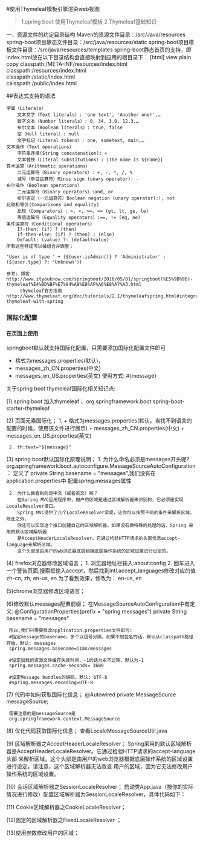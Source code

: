 #使用Thymeleaf模板引擎渲染web视图  

> 1.spring boot 使用Thymeleaf模板
> 2.Thymeleaf基础知识


一、资源文件的约定目录结构 
Maven的资源文件目录：/src/Java/resources 
spring-boot项目静态文件目录：/src/java/resources/static 
spring-boot项目模板文件目录：/src/java/resources/templates 
spring-boot静态首页的支持，即index.html放在以下目录结构会直接映射到应用的根目录下：
[html] view plain copy
classpath:/META-INF/resources/index.html    
classpath:/resources/index.html    
classpath:/static/index.html    
calsspath:/public/index.html    


##表达式支持的语法

    字面（Literals）
        文本文字（Text literals）: 'one text', 'Another one!',…
        数字文本（Number literals）: 0, 34, 3.0, 12.3,…
        布尔文本（Boolean literals）: true, false
        空（Null literal）: null
        文字标记（Literal tokens）: one, sometext, main,…
    文本操作（Text operations）
        字符串连接(String concatenation): +
        文本替换（Literal substitutions）: |The name is ${name}|
    算术运算（Arithmetic operations）
        二元运算符（Binary operators）: +, -, *, /, %
        减号（单目运算符）Minus sign (unary operator): -
    布尔操作（Boolean operations）
        二元运算符（Binary operators）:and, or
        布尔否定（一元运算符）Boolean negation (unary operator):!, not
    比较和等价(Comparisons and equality)
        比较（Comparators）: >, <, >=, <= (gt, lt, ge, le)
        等值运算符（Equality operators）:==, != (eq, ne)
    条件运算符（Conditional operators）
        If-then: (if) ? (then)
        If-then-else: (if) ? (then) : (else)
        Default: (value) ?: (defaultvalue)
    所有这些特征可以被组合并嵌套：
    
    'User is of type ' + (${user.isAdmin()} ? 'Administrator' : (${user.type} ?: 'Unknown'))

    参考: 博客 http://www.ityouknow.com/springboot/2016/05/01/springboot(%E5%9B%9B)-thymeleaf%E4%BD%BF%E7%94%A8%E8%AF%A6%E8%A7%A3.html
         thymeleaf官方指南 http://www.thymeleaf.org/doc/tutorials/2.1/thymeleafspring.html#integrating-thymeleaf-with-spring

###  国际化配置
#### 在页面上使用
springboot默认就支持国际化配置，只需要添加国际化配置文件即可
 +    格式为messages.properties(默认)，
 +    messages_zh_CN.properties(中文)
 +    messages_en_US.properties(英文)
使用方式: #{message}


关于spring boot thymeleaf国际化相关知识点:

(1) spring boot 加入thymeleaf；
     <!--spring boot 使用Thymeleaf模板引擎渲染web依赖-->
     <dependency>
         <groupId>org.springframework.boot</groupId>
         <artifactId>spring-boot-starter-thymeleaf</artifactId>
     </dependency>

(2) 页面元素国际化；
     1. +    格式为messages.properties(默认，当找不到语言的配置的时候，使用该文件进行展示)
        +    messages_zh_CN.properties(中文)
        +    messages_en_US.properties(英文)

     2. th:text="${message}"

(3) spring boot默认国际化原理说明；
     1. 为什么命名必须是messages开头呢?
        org.springframework.boot.autoconfigure.MessageSourceAutoConfiguration：
        定义了 private String basename = "messages",我们没有在application.properties中
        配置spring.messages属性

     2. 为什么我看到的是中文（或者英文）呢？
        在Spring MVC应用程序中，用户的区域是通过区域解析器来识别的，它必须是实现LocaleResolver接口。
        Spring MVC提供了几个LocaleResolver实现，让你可以按照不同的条件来解析区域。除此之外，
        你还可以实现这个接口创建自己的区域解析器。如果没有做特殊的处理的话，Spring 采用的默认区域解析器
        是AcceptHeaderLocaleResolver。它通过检验HTTP请求的头部信息accept-language来解析区域。
        这个头部是由用户的wb浏览器底层根据底层操作系统的区域设置进行设定的。

(4) firefox浏览器修改区域语言；
     1. 浏览器地址栏输入:about:config
     2. 回车进入一个警告页面,搜索框输入accept，然后找到intl.accept_languages修改对应的值
        zh-cn, zh, en-us, en
        为了看到效果，修改为：
        en-us, en

(5)chrome浏览器修改区域语言；


(6)修改默认messages配置前缀；
     在MessageSourceAutoConfiguration中有定义:
     @ConfigurationProperties(prefix = "spring.messages")
     private String basename = "messages"

     所以,我们只需要修改application.properties文件即可:
     #指定message的basename，多个以逗号分隔，如果不加包名的话，默认从classpath路径开始，默认: messages
     spring.messages.basename=i18n/messages

     #设定加载的资源文件缓存失效时间，-1的话为永不过期，默认为-1
     spring.messages.cache-seconds= 3600

     #设定Message bundles的编码，默认: UTF-8
     #spring.messages.encoding=UTF-8

(7) 代码中如何获取国际化信息；
     @Autowired
     private MessageSource messageSource;

     需要注意的是messageSource是
     org.springframework.context.MessageSource

(8) 优化代码获取国际化信息；
     查看LocaleMessageSourceUtil.java

(9) 区域解析器之AcceptHeaderLocaleResolver；
     Spring采用的默认区域解析器是AcceptHeaderLocaleResolver。它通过检验HTTP请求的accept-language头部
     来解析区域。这个头部是由用户的web浏览器根据底层操作系统的区域设置进行设定。请注意，这个区域解析器无法改变
     用户的区域，因为它无法修改用户操作系统的区域设置。

(10) 会话区域解析器之SessionLocaleResolver；
     启动类App.java（按你的实际情况进行修改）配置区域解析器为SessionLocaleResolver，具体代码如下：

(11) Cookie区域解析器之CookieLocaleResolver；

(12)固定的区域解析器之FixedLocaleResolver ；

(13)使用参数修改用户的区域；
